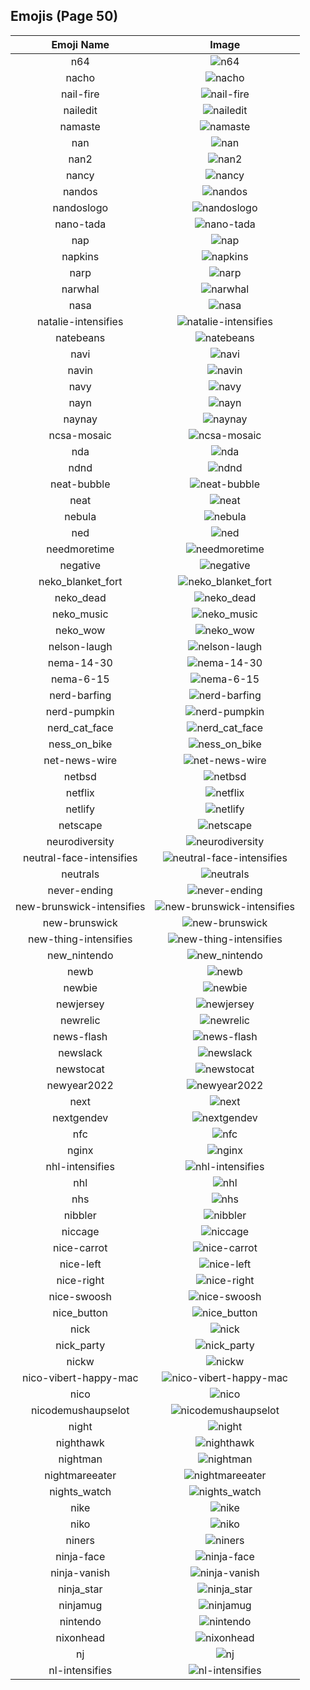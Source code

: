 
  ## Emojis (Page 50)
  |Emoji Name|Image|
  | :-: | :-: |
  |n64| ![n64](/emojis/hashicorp/n64.gif)|
  |nacho| ![nacho](/emojis/hashicorp/nacho.png)|
  |nail-fire| ![nail-fire](/emojis/hashicorp/nail-fire.png)|
  |nailedit| ![nailedit](/emojis/hashicorp/nailedit.png)|
  |namaste| ![namaste](/emojis/hashicorp/namaste.jpg)|
  |nan| ![nan](/emojis/hashicorp/nan.png)|
  |nan2| ![nan2](/emojis/hashicorp/nan2.png)|
  |nancy| ![nancy](/emojis/hashicorp/nancy.png)|
  |nandos| ![nandos](/emojis/hashicorp/nandos.png)|
  |nandoslogo| ![nandoslogo](/emojis/hashicorp/nandoslogo.png)|
  |nano-tada| ![nano-tada](/emojis/hashicorp/nano-tada.png)|
  |nap| ![nap](/emojis/hashicorp/nap.jpg)|
  |napkins| ![napkins](/emojis/hashicorp/napkins.png)|
  |narp| ![narp](/emojis/hashicorp/narp.gif)|
  |narwhal| ![narwhal](/emojis/hashicorp/narwhal.png)|
  |nasa| ![nasa](/emojis/hashicorp/nasa.png)|
  |natalie-intensifies| ![natalie-intensifies](/emojis/hashicorp/natalie-intensifies.gif)|
  |natebeans| ![natebeans](/emojis/hashicorp/natebeans.png)|
  |navi| ![navi](/emojis/hashicorp/navi.png)|
  |navin| ![navin](/emojis/hashicorp/navin.jpg)|
  |navy| ![navy](/emojis/hashicorp/navy.png)|
  |nayn| ![nayn](/emojis/hashicorp/nayn.gif)|
  |naynay| ![naynay](/emojis/hashicorp/naynay.jpg)|
  |ncsa-mosaic| ![ncsa-mosaic](/emojis/hashicorp/ncsa-mosaic.png)|
  |nda| ![nda](/emojis/hashicorp/nda.png)|
  |ndnd| ![ndnd](/emojis/hashicorp/ndnd.png)|
  |neat-bubble| ![neat-bubble](/emojis/hashicorp/neat-bubble.gif)|
  |neat| ![neat](/emojis/hashicorp/neat.png)|
  |nebula| ![nebula](/emojis/hashicorp/nebula.jpg)|
  |ned| ![ned](/emojis/hashicorp/ned.png)|
  |needmoretime| ![needmoretime](/emojis/hashicorp/needmoretime.jpg)|
  |negative| ![negative](/emojis/hashicorp/negative.png)|
  |neko_blanket_fort| ![neko_blanket_fort](/emojis/hashicorp/neko_blanket_fort.png)|
  |neko_dead| ![neko_dead](/emojis/hashicorp/neko_dead.png)|
  |neko_music| ![neko_music](/emojis/hashicorp/neko_music.gif)|
  |neko_wow| ![neko_wow](/emojis/hashicorp/neko_wow.png)|
  |nelson-laugh| ![nelson-laugh](/emojis/hashicorp/nelson-laugh.png)|
  |nema-14-30| ![nema-14-30](/emojis/hashicorp/nema-14-30.png)|
  |nema-6-15| ![nema-6-15](/emojis/hashicorp/nema-6-15.png)|
  |nerd-barfing| ![nerd-barfing](/emojis/hashicorp/nerd-barfing.png)|
  |nerd-pumpkin| ![nerd-pumpkin](/emojis/hashicorp/nerd-pumpkin.png)|
  |nerd_cat_face| ![nerd_cat_face](/emojis/hashicorp/nerd_cat_face.png)|
  |ness_on_bike| ![ness_on_bike](/emojis/hashicorp/ness_on_bike.gif)|
  |net-news-wire| ![net-news-wire](/emojis/hashicorp/net-news-wire.png)|
  |netbsd| ![netbsd](/emojis/hashicorp/netbsd.png)|
  |netflix| ![netflix](/emojis/hashicorp/netflix.jpg)|
  |netlify| ![netlify](/emojis/hashicorp/netlify.png)|
  |netscape| ![netscape](/emojis/hashicorp/netscape.gif)|
  |neurodiversity| ![neurodiversity](/emojis/hashicorp/neurodiversity.png)|
  |neutral-face-intensifies| ![neutral-face-intensifies](/emojis/hashicorp/neutral-face-intensifies.gif)|
  |neutrals| ![neutrals](/emojis/hashicorp/neutrals.png)|
  |never-ending| ![never-ending](/emojis/hashicorp/never-ending.png)|
  |new-brunswick-intensifies| ![new-brunswick-intensifies](/emojis/hashicorp/new-brunswick-intensifies.gif)|
  |new-brunswick| ![new-brunswick](/emojis/hashicorp/new-brunswick.png)|
  |new-thing-intensifies| ![new-thing-intensifies](/emojis/hashicorp/new-thing-intensifies.gif)|
  |new_nintendo| ![new_nintendo](/emojis/hashicorp/new_nintendo.png)|
  |newb| ![newb](/emojis/hashicorp/newb.jpg)|
  |newbie| ![newbie](/emojis/hashicorp/newbie.jpg)|
  |newjersey| ![newjersey](/emojis/hashicorp/newjersey.png)|
  |newrelic| ![newrelic](/emojis/hashicorp/newrelic.png)|
  |news-flash| ![news-flash](/emojis/hashicorp/news-flash.gif)|
  |newslack| ![newslack](/emojis/hashicorp/newslack.png)|
  |newstocat| ![newstocat](/emojis/hashicorp/newstocat.png)|
  |newyear2022| ![newyear2022](/emojis/hashicorp/newyear2022.gif)|
  |next| ![next](/emojis/hashicorp/next.jpg)|
  |nextgendev| ![nextgendev](/emojis/hashicorp/nextgendev.png)|
  |nfc| ![nfc](/emojis/hashicorp/nfc.png)|
  |nginx| ![nginx](/emojis/hashicorp/nginx.png)|
  |nhl-intensifies| ![nhl-intensifies](/emojis/hashicorp/nhl-intensifies.gif)|
  |nhl| ![nhl](/emojis/hashicorp/nhl.png)|
  |nhs| ![nhs](/emojis/hashicorp/nhs.png)|
  |nibbler| ![nibbler](/emojis/hashicorp/nibbler.png)|
  |niccage| ![niccage](/emojis/hashicorp/niccage.png)|
  |nice-carrot| ![nice-carrot](/emojis/hashicorp/nice-carrot.png)|
  |nice-left| ![nice-left](/emojis/hashicorp/nice-left.png)|
  |nice-right| ![nice-right](/emojis/hashicorp/nice-right.png)|
  |nice-swoosh| ![nice-swoosh](/emojis/hashicorp/nice-swoosh.png)|
  |nice_button| ![nice_button](/emojis/hashicorp/nice_button.png)|
  |nick| ![nick](/emojis/hashicorp/nick.jpg)|
  |nick_party| ![nick_party](/emojis/hashicorp/nick_party.gif)|
  |nickw| ![nickw](/emojis/hashicorp/nickw.png)|
  |nico-vibert-happy-mac| ![nico-vibert-happy-mac](/emojis/hashicorp/nico-vibert-happy-mac.jpg)|
  |nico| ![nico](/emojis/hashicorp/nico.png)|
  |nicodemushaupselot| ![nicodemushaupselot](/emojis/hashicorp/nicodemushaupselot.png)|
  |night| ![night](/emojis/hashicorp/night.gif)|
  |nighthawk| ![nighthawk](/emojis/hashicorp/nighthawk.png)|
  |nightman| ![nightman](/emojis/hashicorp/nightman.png)|
  |nightmareeater| ![nightmareeater](/emojis/hashicorp/nightmareeater.gif)|
  |nights_watch| ![nights_watch](/emojis/hashicorp/nights_watch.png)|
  |nike| ![nike](/emojis/hashicorp/nike.png)|
  |niko| ![niko](/emojis/hashicorp/niko.jpg)|
  |niners| ![niners](/emojis/hashicorp/niners.png)|
  |ninja-face| ![ninja-face](/emojis/hashicorp/ninja-face.png)|
  |ninja-vanish| ![ninja-vanish](/emojis/hashicorp/ninja-vanish.gif)|
  |ninja_star| ![ninja_star](/emojis/hashicorp/ninja_star.png)|
  |ninjamug| ![ninjamug](/emojis/hashicorp/ninjamug.png)|
  |nintendo| ![nintendo](/emojis/hashicorp/nintendo.png)|
  |nixonhead| ![nixonhead](/emojis/hashicorp/nixonhead.png)|
  |nj| ![nj](/emojis/hashicorp/nj.png)|
  |nl-intensifies| ![nl-intensifies](/emojis/hashicorp/nl-intensifies.gif)|
  
